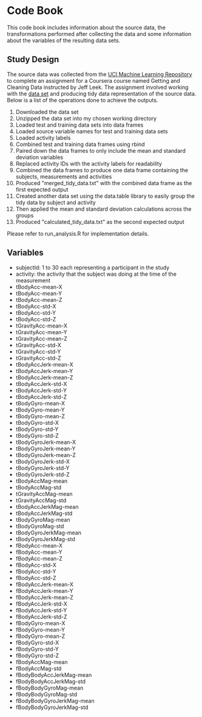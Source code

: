 Code Book
=========

This code book includes information about the source data, the transformations performed after collecting the data and some information about the variables of the resulting data sets.

Study Design
------------

The source data was collected from the [UCI Machine Learning Repository](http://archive.ics.uci.edu/ml/datasets/Human+Activity+Recognition+Using+Smartphones) to complete an assignment for a Coursera course named Getting and Cleaning Data instructed by Jeff Leek. The assignment involved working with the [data set](https://d396qusza40orc.cloudfront.net/getdata%2Fprojectfiles%2FUCI%20HAR%20Dataset.zip) and producing tidy data representation of the source data. Below is a list of the operations done to achieve the outputs.

1. Downloaded the data set
2. Unzipped the data set into my chosen working directory
3. Loaded test and training data sets into data frames
4. Loaded source variable names for test and training data sets
5. Loaded activity labels
6. Combined test and training data frames using rbind
7. Paired down the data frames to only include the mean and standard deviation variables
8. Replaced activity IDs with the activity labels for readability
9. Combined the data frames to produce one data frame containing the subjects, measurements and activities
10. Produced "merged_tidy_data.txt" with the combined data frame as the first expected output
11. Created another data set using the data.table library to easily group the tidy data by subject and activity
12. Then applied the mean and standard deviation calculations across the groups
13. Produced "calculated_tidy_data.txt" as the second expected output

Please refer to run_analysis.R for implementation details.

Variables
---------

- subjectId: 1 to 30 each representing a participant in the study
- activity: the activity that the subject was doing at the time of the measurement
- tBodyAcc-mean-X        
- tBodyAcc-mean-Y
- tBodyAcc-mean-Z
- tBodyAcc-std-X
- tBodyAcc-std-Y
- tBodyAcc-std-Z
- tGravityAcc-mean-X
- tGravityAcc-mean-Y
- tGravityAcc-mean-Z
- tGravityAcc-std-X
- tGravityAcc-std-Y
- tGravityAcc-std-Z
- tBodyAccJerk-mean-X
- tBodyAccJerk-mean-Y
- tBodyAccJerk-mean-Z
- tBodyAccJerk-std-X
- tBodyAccJerk-std-Y
- tBodyAccJerk-std-Z
- tBodyGyro-mean-X
- tBodyGyro-mean-Y
- tBodyGyro-mean-Z
- tBodyGyro-std-X
- tBodyGyro-std-Y
- tBodyGyro-std-Z
- tBodyGyroJerk-mean-X
- tBodyGyroJerk-mean-Y
- tBodyGyroJerk-mean-Z
- tBodyGyroJerk-std-X
- tBodyGyroJerk-std-Y
- tBodyGyroJerk-std-Z
- tBodyAccMag-mean
- tBodyAccMag-std
- tGravityAccMag-mean
- tGravityAccMag-std
- tBodyAccJerkMag-mean
- tBodyAccJerkMag-std
- tBodyGyroMag-mean
- tBodyGyroMag-std
- tBodyGyroJerkMag-mean
- tBodyGyroJerkMag-std
- fBodyAcc-mean-X
- fBodyAcc-mean-Y
- fBodyAcc-mean-Z
- fBodyAcc-std-X
- fBodyAcc-std-Y
- fBodyAcc-std-Z
- fBodyAccJerk-mean-X
- fBodyAccJerk-mean-Y
- fBodyAccJerk-mean-Z
- fBodyAccJerk-std-X
- fBodyAccJerk-std-Y
- fBodyAccJerk-std-Z
- fBodyGyro-mean-X
- fBodyGyro-mean-Y
- fBodyGyro-mean-Z
- fBodyGyro-std-X
- fBodyGyro-std-Y
- fBodyGyro-std-Z
- fBodyAccMag-mean
- fBodyAccMag-std
- fBodyBodyAccJerkMag-mean
- fBodyBodyAccJerkMag-std
- fBodyBodyGyroMag-mean
- fBodyBodyGyroMag-std
- fBodyBodyGyroJerkMag-mean
- fBodyBodyGyroJerkMag-std
